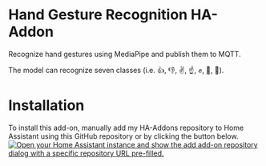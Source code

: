 # Hand Gesture Recognition HA-Addon
Recognize hand gestures using MediaPipe and publish them to MQTT.

The model can recognize seven classes (i.e. 👍, 👎, ✌️, ☝️, ✊, 👋, 🤟).

# Installation

To install this add-on, manually add my HA-Addons repository to Home Assistant using this GitHub repository or by clicking the button below.
[![Open your Home Assistant instance and show the add add-on repository dialog with a specific repository URL pre-filled.](https://my.home-assistant.io/badges/supervisor_add_addon_repository.svg)](https://my.home-assistant.io/redirect/supervisor_add_addon_repository/?repository_url=https://github.com/potrgani/hand-gesture-recognition-ha-addon)
